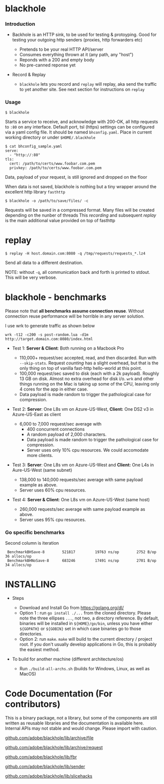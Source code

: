 # blackhole

### Introduction
 * Backhole is an HTTP sink, to be used for testing & protoyping. Good for testing your outgoing http senders (proxies, http forwarders etc)
   - Pretends to be your real HTTP API/server
   - Consumes everything thrown at it (any path, any "host")
   - Reponds with a 200 and empty body
   - No pre-canned reponse yet
    
 * Record & Replay
 
    - `blackhole` lets you record and `replay` will replay, aka send the traffic to yet another site. 
   See next section for instructions on `replay`
   
 ### Usage
 
`$ blackhole`

Starts a service to receive, and acknowledge with 200-OK, all http requests to `:80` on any interface.
Default port, tsl (https) settings can be configured via a yaml config file.
It should be named `bhconfig.yaml`. Place in current working directory or under `$HOME/.blackhole`

```
$ cat bhconfig_sample.yaml
serve:
  - "http://:80"
tls:
  cert: /path/to/certs/www.foobar.com.pem
  privkey: /path/to/certs/www.foobar.com.pem
```

Data, payload of your request, is still ignored and dropped on the floor

When data is not saved, blackhole is nothing but a tiny wrapper around the excellent http library `fasthttp` 

`$ blackhole -o /path/to/save/files/ -c`

Requests will be saved in a compressed format.
Many files will be created depending on the nunber of threads
This *recording* and subsequent *replay* is the main 
additional value provided on top of fasthttp

# replay

`$ replay -H host.domain.com:8080 -q /tmp/requests/requests_*.lz4`

Send all data to a different destination.

NOTE: without `-q`, all communication back and forth is printed to stdout.
This will be very verbose.

blackhole - benchmarks
======

Please note that **all benchmarks assume connection reuse**.
Without connection reuse performance will be horrible in any server solution.

I use wrk to generate traffic as shown below

`wrk -t12 -c200 -s post-random.lua -d1m http://target.domain.com:8080/index.html`

* Test 1: **Server & Client**: Both running on a Macbook Pro
  * 110,000+ request/sec accepted, read, and then discarded. Run with `--skip-stats`. Request *counting* has a slight overhead, but that is the only thing on top of vanilla fast-http hello-world at this point.
  * 100,000 request/sec saved to disk (each with a 2k payload). Roughly 13 GB on disk. Almost no extra overhead for disk i/o. `wrk` and other things running on the Mac is taking up some of the CPU, leaving only 4 cores for the app in either case.
  * Data payload is made random to trigger the pathological case for compression.

* Test 2: **Server**: One L8s vm on Azure-US-West, **Client:** One DS2 v3 in Azure-US-East as client
  * 6,000 to 7,000 request/sec average with
     * 400 concurrent connections
     * A random payload of 2,000 characters.
     * Data payload is made random to trigger the pathological case for compression.
     * Server uses only 10% cpu resources. We could accomodate more clients.
     
* Test 3: **Server**: One L8s vm on Azure-US-West and **Client:** One L4s in Aure-US-West (same subnet)
  * 138,000 to 140,000 requests/sec average with same payload example as above.
  * Server uses 60% cpu resources.
  
* Test 4: **Server & Client**: One L8s vm on Azure-US-West (same host)
  * 260,000 requests/sec average with same payload example as above.
  * Server uses 95% cpu resources.
 
 ### Go specific benchmarks
Second column is iteration 
``` 
 BenchmarkBHSave-8     	  521817	     19763 ns/op	    2752 B/op	      36 allocs/op
 BenchmarkBHNoSave-8   	  683246	     17491 ns/op	    2701 B/op	      34 allocs/op
 ```

INSTALLING
======

* Steps
  * Download and Install Go from https://golang.org/dl/
  * Option 1 : run `go install ./...` from the cloned directory.
  Please note the three ellipses `...`, not two, a directory reference.
  By default, binaries will be installed in `${HOME}/go/bin`, unless you have
  either `${GOPATH}` or `${GOBIN}` set in which case binaries
  go to those directories.
  * Option 2: run `make`. `make` will build to the current directory / project root.
  If you don't usually develop applications in Go, this is probably the easiest method.
  
* To build for another machine (different architecture/os)
  * Run `./build-all-archs.sh` (builds for Windows, Linux, as well as MacOS) 

Code Documentation (For contributors)
=======
This is a binary package, not a library, but some of the components are still written as reusable libraries and the
documentation is available here. Internal APIs may not stable and would change. Please import with caution.

[github.com/adobe/blackhole/lib/archive/file](https://pkg.go.dev/github.com/adobe/blackhole/lib/archive/file)

[github.com/adobe/blackhole/lib/archive/request](https://pkg.go.dev/github.com/adobe/blackhole/lib/archive/request)

[github.com/adobe/blackhole/lib/fbr](https://pkg.go.dev/github.com/adobe/blackhole/lib/fbr)

[github.com/adobe/blackhole/lib/sender](https://pkg.go.dev/github.com/adobe/blackhole/lib/sender)

[github.com/adobe/blackhole/lib/slicehacks](https://pkg.go.dev/github.com/adobe/blackhole/lib/slicehacks)

